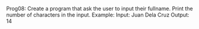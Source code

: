 Prog08: Create a program that ask the user to input their fullname. Print the number of characters in the input.
Example:
Input: Juan Dela Cruz
Output: 14
